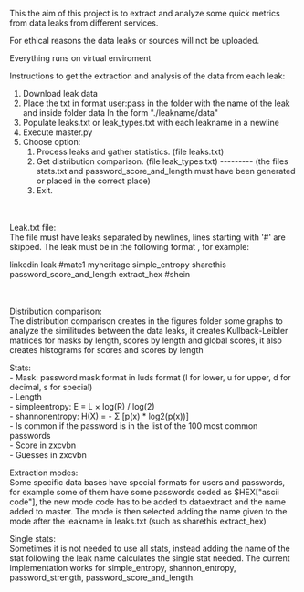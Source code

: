 This the aim of this project is to extract and analyze some quick metrics from data leaks from different services.<br/>

For ethical reasons the data leaks or sources will not be uploaded.<br/>

Everything runs on virtual enviroment<br/>

Instructions to get the extraction and analysis of the data from each leak:<br/>

1. Download leak data
2. Place the txt in format user:pass in the folder with the name of the leak and inside folder data
    In the form "./leakname/data"
3. Populate leaks.txt or leak_types.txt with each leakname in a newline
4. Execute master.py
5. Choose option:
    1. Process leaks and gather statistics. (file leaks.txt)
    2. Get distribution comparison. (file leak_types.txt) --------- (the files stats.txt and password_score_and_length must have been generated or placed in the correct place)
    3. Exit.

<br/><br/>
Leak.txt file:<br/>
The file must have leaks separated by newlines, lines starting with '#' are skipped. The leak must be in the following format <leakname> <stat> <extraction mode> , for example:<br/>

linkedin leak
#mate1
myheritage simple_entropy
sharethis password_score_and_length extract_hex
#shein

<br/><br/>
Distribution comparison:<br/>
The distribution comparison creates in the figures folder some graphs to analyze the similitudes between the data leaks, it creates Kullback-Leibler matrices for masks by length, scores by length and global scores, it also creates histograms for scores and scores by length
<br/>

Stats:<br/>
    - Mask: password mask format in luds format (l for lower, u for upper, d for decimal, s for special)<br/>
    - Length<br/>
    - simpleentropy: E = L × log(R) / log(2)<br/>
    - shannonentropy: H(X) = - Σ [p(x) * log2(p(x))] <br/>
    - Is common if the password is in the list of the 100 most common passwords<br/>
    - Score in zxcvbn<br/>
    - Guesses in zxcvbn<br/>

Extraction modes:<br/>
    Some specific data bases have special formats for users and passwords, for example some of them have some passwords coded as $HEX["ascii code"], the new mode code has to be added to dataextract and the name added to master. The mode is then selected adding the name given to the mode after the leakname in leaks.txt (such as sharethis extract_hex) <br/>

Single stats:<br/>
    Sometimes it is not needed to use all stats, instead adding the name of the stat following the leak name calculates the single stat needed. The current implementation works for simple_entropy, shannon_entropy, password_strength, password_score_and_length.<br/>
